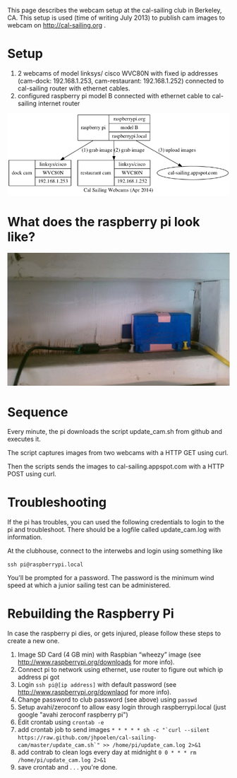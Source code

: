 This page describes the webcam setup at the cal-sailing club in Berkeley, CA.  This setup is used (time of writing July 2013) to publish cam images to webcam on http://cal-sailing.org .

# Setup
 1. 2 webcams of model linksys/ cisco WVC80N with fixed ip addresses (cam-dock:  192.168.1.253, cam-restaurant:  192.168.1.252) connected to cal-sailing router with ethernet cables.
 2. configured raspberry pi model B connected with ethernet cable to cal-sailing internet router

![diagram](cal-sailing-diagram.dot.png)

# What does the raspberry pi look like?
![pi in action](pi_at_cal-sailing_july_2013.jpg)



# Sequence

Every minute, the pi downloads the script update_cam.sh from github and executes it. 

The script captures images from two webcams with a HTTP GET using curl. 

Then the scripts sends the images to cal-sailing.appspot.com with a HTTP POST using curl.

# Troubleshooting 

If the pi has troubles, you can used the following credentials to login to the pi and troubleshoot.  There should be a logfile called update_cam.log with information.

At the clubhouse, connect to the interwebs and login using something like
```
ssh pi@raspberrypi.local
```
You'll be prompted for a password.  The password is the minimum wind speed at which a junior sailing test can be administered.

# Rebuilding the Raspberry Pi

In case the raspberry pi dies, or gets injured, please follow these steps to create a new one.

 1. Image SD Card (4 GB min) with Raspbian “wheezy” image (see http://www.raspberrypi.org/downloads for more info).
 2. Connect pi to network using ethernet, use router to figure out which ip address pi got
 3. Login ```ssh pi@[ip address]``` with default password (see http://www.raspberrypi.org/downlaod for more info).
 4. Change password to club password (see above) using ```passwd```
 4. Setup avahi/zeroconf to allow easy login through raspberrypi.local (just google "avahi zeroconf raspberry pi")
 5. Edit crontab using ```crontab -e```
 6. add crontab job to send images ```* * * * * sh -c "`curl --silent https://raw.github.com/jhpoelen/cal-sailing-cam/master/update_cam.sh`" >> /home/pi/update_cam.log 2>&1```
 7. add contrab to clean logs every day at midnight ```0 0 * * * rm /home/pi/update_cam.log 2>&1``` 
 8. save crontab and . . . you're done.
